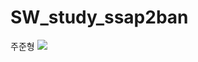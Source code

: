 # SW_study_ssap2ban


주준형 
 <img src="http://mazandi.herokuapp.com/api?handle={j40605}&theme=warm"/>

 
